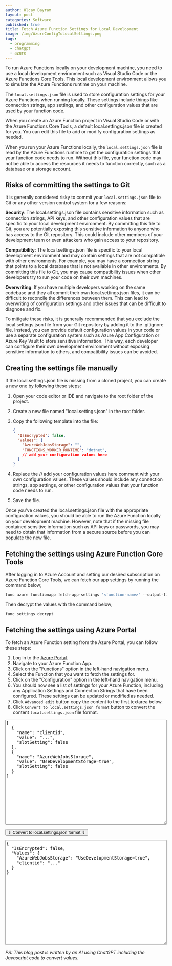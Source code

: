 ```yaml
---
author: Olcay Bayram
layout: post
categories: Software
published: true
title: Fetch Azure Function Settings for Local Development
image: /img/AzureConfigToLocalSettings.png
tags:
  - programming
  - chatgpt
  - azure
---
```

To run Azure Functions locally on your development machine, you need to use a local development environment such as Visual Studio Code or the Azure Functions Core Tools. This local development environment allows you to simulate the Azure Functions runtime on your machine.

The `local.settings.json` file is used to store configuration settings for your Azure Functions when running locally. These settings include things like connection strings, app settings, and other configuration values that are used by your function code.

When you create an Azure Function project in Visual Studio Code or with the Azure Functions Core Tools, a default local.settings.json file is created for you. You can edit this file to add or modify configuration settings as needed.



When you run your Azure Functions locally, the `local.settings.json` file is read by the Azure Functions runtime to get the configuration settings that your function code needs to run. Without this file, your function code may not be able to access the resources it needs to function correctly, such as a database or a storage account.

## Risks of committing the settings to Git

It is generally considered risky to commit your `local.settings.json` file to Git or any other version control system for a few reasons:

**Security**: The local.settings.json file contains sensitive information such as connection strings, API keys, and other configuration values that are specific to your local development environment. By committing this file to Git, you are potentially exposing this sensitive information to anyone who has access to the Git repository. This could include other members of your development team or even attackers who gain access to your repository.

**Compatibility**: The local.settings.json file is specific to your local development environment and may contain settings that are not compatible with other environments. For example, you may have a connection string that points to a local database that is not available in other environments. By committing this file to Git, you may cause compatibility issues when other developers try to run your code on their own machines.

**Overwriting**: If you have multiple developers working on the same codebase and they all commit their own local.settings.json files, it can be difficult to reconcile the differences between them. This can lead to overwriting of configuration settings and other issues that can be difficult to diagnose and fix.

To mitigate these risks, it is generally recommended that you exclude the local.settings.json file from your Git repository by adding it to the .gitignore file. Instead, you can provide default configuration values in your code or use a separate configuration system such as Azure App Configuration or Azure Key Vault to store sensitive information. This way, each developer can configure their own development environment without exposing sensitive information to others, and compatibility issues can be avoided.

## Creating the settings file manually

If the local.settings.json file is missing from a cloned project, you can create a new one by following these steps:

1. Open your code editor or IDE and navigate to the root folder of the project.

1. Create a new file named "local.settings.json" in the root folder.

1. Copy the following template into the file:

    ```json
    {
      "IsEncrypted": false,
      "Values": {
        "AzureWebJobsStorage": "",
        "FUNCTIONS_WORKER_RUNTIME": "dotnet",
        // add your configuration values here
      }
    }
    ```

1. Replace the // add your configuration values here comment with your own configuration values. These values should include any connection strings, app settings, or other configuration values that your function code needs to run.

1. Save the file.

Once you've created the local.settings.json file with the appropriate configuration values, you should be able to run the Azure Function locally on your development machine. However, note that if the missing file contained sensitive information such as API keys or passwords, you may need to obtain that information from a secure source before you can populate the new file.

## Fetching the settings using Azure Function Core Tools

After logging in to Azure Account and setting our desired subscription on Azure Function Core Tools, we can fetch our app settings by running the command below;

```powershell
func azure functionapp fetch-app-settings '<function-name>' --output-file local.settings.json
```

Then decrypt the values with the command below;

```powershell
func settings decrypt
```

## Fetching the settings using Azure Portal

To fetch an Azure Function setting from the Azure Portal, you can follow these steps:

1. Log in to the [Azure Portal](https://portal.azure.com/).
1. Navigate to your Azure Function App.
1. Click on the "Functions" option in the left-hand navigation menu.
1. Select the Function that you want to fetch the settings for.
1. Click on the "Configuration" option in the left-hand navigation menu.
1. You should now see a list of settings for your Azure Function, including any Application Settings and Connection Strings that have been configured. These settings can be updated or modified as needed.
1. Click `Advanced edit` button copy the content to the first textarea below.
1. Click `Convert to local.settings.json format` button to convert the content `local.settings.json` file format.

<textarea id="inputText" style="height: 326px;width: 100%;">
[
  {
    "name": "clientid",
    "value": "...",
    "slotSetting": false
  },
  {
    "name": "AzureWebJobsStorage",
    "value": "UseDevelopmentStorage=true",
    "slotSetting": false
  }
]
</textarea>

<button type="button" onclick="copyText()">&#8659; Convert to local.settings.json format &#8659;</button>

<textarea id="outputText" style="height: 326px;width: 100%;">
{
  "IsEncrypted": false,
  "Values": {
    "AzureWebJobsStorage": "UseDevelopmentStorage=true",
    "clientid": "..."
  }
}
</textarea>

<script>
    function copyText() {
      var inputText = document.getElementById("inputText");
      var outputText = document.getElementById("outputText");

      try {
        const inputObject = JSON.parse(inputText.value);

        const outputObject = inputObject.reduce((acc, curr) => {
        return Object.assign(acc, {
          Values: {
            ...acc.Values,
            [curr.name]: curr.value
          }
        });
      }, { IsEncrypted: false, Values: {} });

        outputText.value = JSON.stringify(outputObject, null, 2);
      } catch (error) {
        outputText.value = 'Invalid JSON string';
      }
    }
</script>

*PS: This blog post is written by an AI using ChatGPT including the Javascript code to convert values.*
